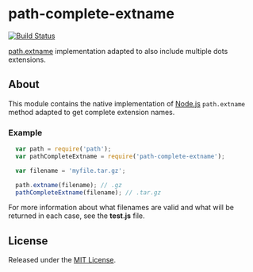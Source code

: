 # path-complete-extname

[![Build Status](https://travis-ci.org/ruyadorno/path-complete-extname.svg?branch=master)](https://travis-ci.org/ruyadorno/path-complete-extname)

[path.extname](http://nodejs.org/api/path.html#path_path_extname_p) implementation adapted to also include multiple dots extensions.


## About

This module contains the native implementation of [Node.js](http://nodejs.org/) `path.extname` method adapted to get complete extension names.

### Example

```js
  var path = require('path');
  var pathCompleteExtname = require('path-complete-extname');

  var filename = 'myfile.tar.gz';

  path.extname(filename); // .gz
  pathCompleteExtname(filename); // .tar.gz
```

For more information about what filenames are valid and what will be returned in each case, see the **test.js** file.


## License

Released under the [MIT License](http://www.opensource.org/licenses/mit-license.php).

